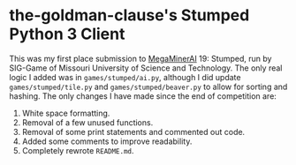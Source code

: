 # the-goldman-clause's Stumped Python 3 Client

This was my first place submission to [MegaMinerAI](http://siggame.io/blog/) 19: Stumped,
run by SIG-Game of Missouri University of Science and Technology. The only
real logic I added was in `games/stumped/ai.py`, although I did update
`games/stumped/tile.py` and `games/stumped/beaver.py` to allow for sorting
and hashing. The only changes I have made since the end of competition
are:

1. White space formatting.
2. Removal of a few unused functions.
3. Removal of some print statements and commented out code.
4. Added some comments to improve readability.
5. Completely rewrote `README.md`.

